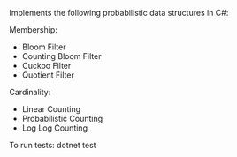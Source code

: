 Implements the following probabilistic data structures in C#:

Membership:
- Bloom Filter
- Counting Bloom Filter
- Cuckoo Filter
- Quotient Filter

Cardinality:
- Linear Counting
- Probabilistic Counting
- Log Log Counting

To run tests: dotnet test

